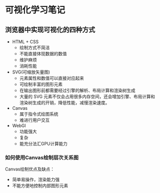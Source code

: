 # 可视化学习笔记

## 浏览器中实现可视化的四种方式

- HTML + CSS
  - 绘制方式不简洁
  - 不能直接体现数据的数值
  - 维护麻烦
  - 消耗性能
- SVG(可缩放矢量图)
  - 元素属性和数值可以直接对应起来
  - 可绘制丰富的图形元素
  - 在输出图形前都需要经过引擎的解析、布局计算和渲染树生成
  - 大量的 SVG 元素不仅会占用很多内存空间，还会增加引擎、布局计算和渲染树生成的开销，降低性能，减慢渲染速度。
- Canvas
  - 属于指令式绘图系统
  - 难进行用户交互
- WebGl
  - 功能强大
  - 复杂
  - 能充分法汇GPU计算能力

### 如何使用Canvas绘制层次关系图

Canvas绘制优点及缺点：

- 简单易操作，渲染能力强
- 不能方便地控制内部图形元素

